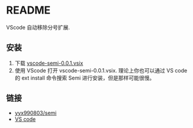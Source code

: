# README
VScode 自动移除分号扩展.

## 安装
1. 下载 [vscode-semi-0.0.1.vsix](https://github.com/meowtec/vscode-semi/blob/master/vscode-semi-0.0.1.vsix?raw=true)
2. 使用 VScode 打开 vscode-semi-0.0.1.vsix.
理论上你也可以通过 VS code 的 ext install 命令搜索 Semi 进行安装，但是那样可能很慢。

## 链接
 - [yyx990803/semi](https://github.com/yyx990803/semi)
 - [VS code](https://code.visualstudio.com/)
